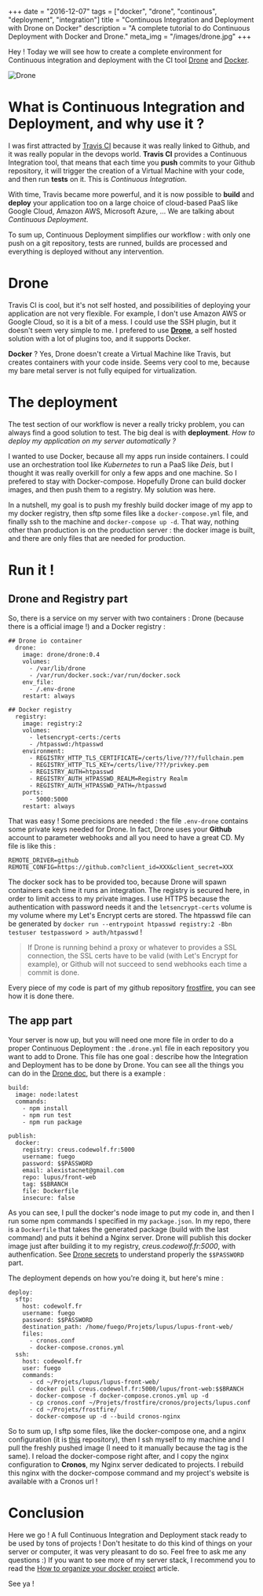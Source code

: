 +++
date = "2016-12-07"
tags = ["docker", "drone", "continous", "deployment", "integration"]
title = "Continuous Integration and Deployment with Drone on Docker"
description = "A complete tutorial to do Continuous Deployment with Docker and Drone."
meta_img = "/images/drone.jpg"
+++

Hey ! Today we will see how to create a complete environment for Continuous integration and deployment with the CI tool [Drone](http://drone.io/) and [Docker](https://docker.com/).

![Drone](/images/drone.jpg)

# What is Continuous Integration and Deployment, and why use it ?

I was first attracted by [Travis CI](https://travis-ci.com) because it was really linked to Github, and it was really popular in the devops world. **Travis CI** provides a Continuous Integration tool, that means that each time you **push** commits to your Github repository, it will trigger the creation of a Virtual Machine with your code, and then run **tests** on it. This is _Continuous Integration_.

With time, Travis became more powerful, and it is now possible to **build** and **deploy** your application too on a large choice of cloud-based PaaS like Google Cloud, Amazon AWS, Microsoft Azure, ... We are talking about _Continuous Deployment_.

To sum up, Continuous Deployment simplifies our workflow : with only one push on a git repository, tests are runned, builds are processed and everything is deployed without any intervention.

# Drone

Travis CI is cool, but it's not self hosted, and possibilities of deploying your application are not very flexible. For example, I don't use Amazon AWS or Google Cloud, so it is a bit of a mess. I could use the SSH plugin, but it doesn't seem very simple to me. I prefered to use [**Drone**](http://drone.io), a self hosted solution with a lot of plugins too, and it supports Docker.

**Docker** ? Yes, Drone doesn't create a Virtual Machine like Travis, but creates containers with your code inside. Seems very cool to me, because my bare metal server is not fully equiped for virtualization.

# The deployment

The test section of our workflow is never a really tricky problem, you can always find a good solution to test. The big deal is with **deployment**. _How to deploy my application on my server automatically ?_

I wanted to use Docker, because all my apps run inside containers. I could use an orchestration tool like _Kubernetes_ to run a PaaS like _Deis_, but I thought it was really overkill for only a few apps and one machine. So I prefered to stay with Docker-compose. Hopefully Drone can build docker images, and then push them to a registry. My solution was here.

In a nutshell, my goal is to push my freshly build docker image of my app to my docker registry, then sftp some files like a `docker-compose.yml` file, and finally ssh to the machine and `docker-compose up -d`. That way, nothing other than production is on the production server : the docker image is built, and there are only files that are needed for production.

# Run it !

## Drone and Registry part

So, there is a service on my server with two containers : Drone (because there is a official image !) and a Docker registry :

	## Drone io container
	  drone:
	    image: drone/drone:0.4
	    volumes:
	      - /var/lib/drone
	      - /var/run/docker.sock:/var/run/docker.sock
	    env_file:
	      - /.env-drone
	    restart: always

	## Docker registry
	  registry:
	    image: registry:2
	    volumes:
	      - letsencrypt-certs:/certs
	      - /htpasswd:/htpasswd
	    environment:
	      - REGISTRY_HTTP_TLS_CERTIFICATE=/certs/live/???/fullchain.pem
	      - REGISTRY_HTTP_TLS_KEY=/certs/live/???/privkey.pem
	      - REGISTRY_AUTH=htpasswd
	      - REGISTRY_AUTH_HTPASSWD_REALM=Registry Realm
	      - REGISTRY_AUTH_HTPASSWD_PATH=/htpasswd
	    ports:
	      - 5000:5000
	    restart: always

That was easy ! Some precisions are needed : the file `.env-drone` contains some private keys needed for Drone. In fact, Drone uses your **Github** account to parameter webhooks and all you need to have a great CD. My file is like this :

	REMOTE_DRIVER=github
	REMOTE_CONFIG=https://github.com?client_id=XXX&client_secret=XXX

The docker sock has to be provided too, because Drone will spawn containers each time it runs an integration. The registry is secured here, in order to limit access to my private images. I use HTTPS because the authentication with password needs it and the `letsencrypt-certs` volume is my volume where my Let's Encrypt certs are stored. The htpasswd file can be generated by `docker run --entrypoint htpasswd registry:2 -Bbn testuser testpassword > auth/htpasswd` !

> If Drone is running behind a proxy or whatever to provides a SSL connection, the SSL certs have to be valid (with Let's Encrypt for example), or Github will not succeed to send webhooks each time a commit is done.

Every piece of my code is part of my github repository [frostfire](https://github.com/fuegowolf/frostfire), you can see how it is done there.

## The app part

Your server is now up, but you will need one more file in order to do a proper Continuous Deployment : the `.drone.yml` file in each repository you want to add to Drone. This file has one goal : describe how the Integration and Deployment has to be done by Drone. You can see all the things you can do in the [Drone doc](https://readme.drone.io/usage/overview/), but there is a example :

	build:
	  image: node:latest
	  commands:
	    - npm install
	    - npm run test
	    - npm run package

	publish:
	  docker:
	    registry: creus.codewolf.fr:5000
	    username: fuego
	    password: $$PASSWORD
	    email: alexistacnet@gmail.com
	    repo: lupus/front-web
	    tag: $$BRANCH
	    file: Dockerfile
	    insecure: false

As you can see, I pull the docker's node image to put my code in, and then I run some npm commands I specified in my `package.json`. In my repo, there is a `Dockerfile` that takes the generated package (build with the last command) and puts it behind a Nginx server. Drone will publish this docker image just after building it to my registry, _creus.codewolf.fr:5000_, with authenfication. See [Drone secrets](https://readme.drone.io/usage/secrets/) to understand properly the `$$PASSWORD` part.

The deployment depends on how you're doing it, but here's mine :

	deploy:
	  sftp:
	    host: codewolf.fr
	    username: fuego
	    password: $$PASSWORD
	    destination_path: /home/fuego/Projets/lupus/lupus-front-web/
	    files:
	      - cronos.conf
	      - docker-compose.cronos.yml
	  ssh:
	    host: codewolf.fr
	    user: fuego
	    commands:
	      - cd ~/Projets/lupus/lupus-front-web/
	      - docker pull creus.codewolf.fr:5000/lupus/front-web:$$BRANCH
	      - docker-compose -f docker-compose.cronos.yml up -d
	      - cp cronos.conf ~/Projets/frostfire/cronos/projects/lupus.conf
	      - cd ~/Projets/frostfire/
	      - docker-compose up -d --build cronos-nginx

So to sum up, I sftp some files, like the docker-compose one, and a nginx configuration (it is [this](https://github.com/fuegowolf/lupus-front-web/) repository), then I ssh myself to my machine and I pull the freshly pushed image (I need to it manually because the tag is the same). I reload the docker-compose right after, and I copy the nginx configuration to **Cronos**, my Nginx server dedicated to projects. I rebuild this nginx with the docker-compose command and my project's website is available with a Cronos url !

# Conclusion

Here we go ! A full Continuous Integration and Deployment stack ready to be used by tons of projects ! Don't hesitate to do this kind of things on your server or computer, it was very pleasant to do so. Feel free to ask me any questions :) If you want to see more of my server stack, I recommend you to read the [How to organize your docker project](https://kodewolf.com/blog/how-to-organize-your-docker-project/) article.

See ya !